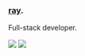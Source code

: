 ### [ray](https://ray1337.com).
Full-stack developer.

<a href="https://ray1337.com"><img align="center" src="https://github-readme-stats.vercel.app/api?username=conver4y&show_icons=true&theme=dark"/></a>
<a href="https://ray1337.com"><img align="center" src="https://github-readme-stats.vercel.app/api/top-langs/?username=conver4y&hide_border=true&theme=dark"/></a>
